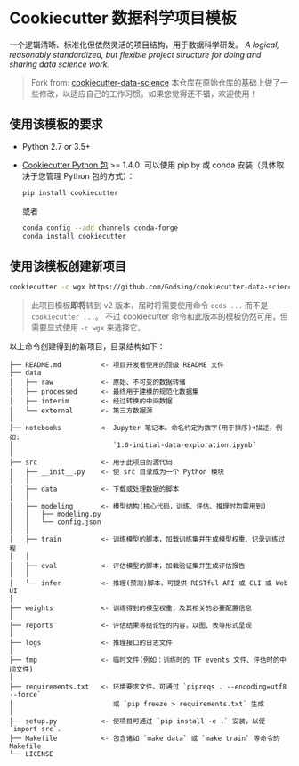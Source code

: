 # Cookiecutter 数据科学项目模板

一个逻辑清晰、标准化但依然灵活的项目结构，用于数据科学研发。
_A logical, reasonably standardized, but flexible project structure for doing and sharing data science work._

> Fork from: [cookiecutter-data-science](https://github.com/drivendata/cookiecutter-data-science)
> 本仓库在原始仓库的基础上做了一些修改，以适应自己的工作习惯。如果您觉得还不错，欢迎使用！

## 使用该模板的要求

 - Python 2.7 or 3.5+
 - [Cookiecutter Python 包](http://cookiecutter.readthedocs.org/en/latest/installation.html) >= 1.4.0: 可以使用 pip by 或 conda 安装（具体取决于您管理 Python 包的方式）：

    ```bash
    pip install cookiecutter
    ```

    或者

    ```bash
    conda config --add channels conda-forge
    conda install cookiecutter
    ```

## 使用该模板创建新项目

```bash
cookiecutter -c wgx https://github.com/Godsing/cookiecutter-data-science
```

> 此项目模板**即将**转到 v2 版本，届时将需要使用命令 `ccds ...` 而不是 `cookiecutter ...`。
> 不过 cookiecutter 命令和此版本的模板仍然可用，但需要显式使用 `-c wgx` 来选择它。

以上命令创建得到的新项目，目录结构如下：

```
├── README.md          <- 项目开发者使用的顶级 README 文件
├── data
│   ├── raw            <- 原始、不可变的数据转储
│   ├── processed      <- 最终用于建模的规范化数据集
│   ├── interim        <- 经过转换的中间数据
│   └── external       <- 第三方数据源
│
├── notebooks          <- Jupyter 笔记本。命名约定为数字(用于排序)+描述，例如:
│                         `1.0-initial-data-exploration.ipynb`
│
├── src                <- 用于此项目的源代码
│   ├── __init__.py    <- 使 src 目录成为一个 Python 模块
│   │
│   ├── data           <- 下载或处理数据的脚本
│   │
│   ├── modeling       <- 模型结构(核心代码，训练、评估、推理时均需用到)
│   │   ├── modeling.py
│   │   └── config.json
│   │
│   ├── train          <- 训练模型的脚本，加载训练集并生成模型权重、记录训练过程
│   │
│   ├── eval           <- 评估模型的脚本，加载验证集并生成评估报告
│   │
│   └── infer          <- 推理(预测)脚本，可提供 RESTful API 或 CLI 或 Web UI
│
├── weights            <- 训练得到的模型权重，及其相关的必要配置信息
│
├── reports            <- 评估结果等结论性的内容，以图、表等形式呈现
│
├── logs               <- 推理接口的日志文件
│
├── tmp                <- 临时文件(例如：训练时的 TF events 文件、评估时的中间文件)
│
├── requirements.txt   <- 环境要求文件。可通过 `pipreqs . --encoding=utf8 --force`
│                         或 `pip freeze > requirements.txt` 生成
│
├── setup.py           <- 使项目可通过 `pip install -e .` 安装，以便 `import src`.
├── Makefile           <- 包含诸如 `make data` 或 `make train` 等命令的 Makefile
└── LICENSE
```
